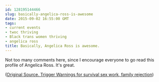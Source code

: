 ```yaml
---
id: 128195144466
slug: basically-angelica-ross-is-awesome
date: 2015-09-02 16:55:00 GMT
tags:
- current events
- twoc thriving
- Black trans women thriving
- angelica ross
title: Basically, Angelica Ross is awesome.
---
```

Not too many comments here, since I encourage everyone to go read this profile of Angelica Ross. It's great. 

([Original Source. Trigger Warnings for survival sex work, family rejection][1])

[1]: https://web.archive.org/web/20150902115900/http://www.advocate.com/print-issue/current-issue/2015/09/01/showgirl-ceo-trans-businesswoman-angelica-ross-tells-all